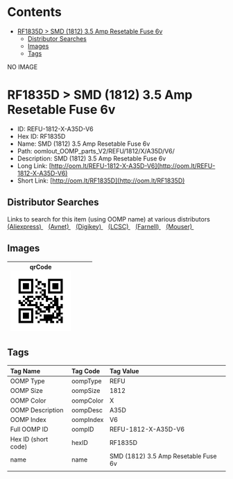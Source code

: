 



Contents
========

* [RF1835D > SMD (1812) 3.5 Amp Resetable Fuse 6v](#rf1835d--smd-1812-35-amp-resetable-fuse-6v)
	* [Distributor Searches](#distributor-searches)
	* [Images](#images)
	* [Tags](#tags)
  
NO IMAGE  
# RF1835D > SMD (1812) 3.5 Amp Resetable Fuse 6v

- ID: REFU-1812-X-A35D-V6
- Hex ID: RF1835D
- Name: SMD (1812) 3.5 Amp Resetable Fuse 6v
- Path: oomlout_OOMP_parts_V2/REFU/1812/X/A35D/V6/
- Description: SMD (1812) 3.5 Amp Resetable Fuse 6v
- Long Link: [http://oom.lt/REFU-1812-X-A35D-V6](http://oom.lt/REFU-1812-X-A35D-V6)
- Short Link: [http://oom.lt/RF1835D](http://oom.lt/RF1835D)

## Distributor Searches
  
Links to search for this item (using OOMP name) at various distributors  
[(Aliexpress) ](https://www.aliexpress.com/wholesale?SearchText=SMD+1812+3.5+Amp+Resetable+Fuse+6v)&nbsp;&nbsp;&nbsp;[(Avnet) ](https://www.avnet.com/shop/us/search/SMD+1812+3.5+Amp+Resetable+Fuse+6v)&nbsp;&nbsp;&nbsp;[(Digikey) ](https://www.digikey.co.uk/en/products/result?s=SMD+1812+3.5+Amp+Resetable+Fuse+6v)&nbsp;&nbsp;&nbsp;[(LCSC) ](https://www.lcsc.com/search?q=SMD+1812+3.5+Amp+Resetable+Fuse+6v)&nbsp;&nbsp;&nbsp;[(Farnell) ](https://uk.farnell.com/search?st=SMD+1812+3.5+Amp+Resetable+Fuse+6v)&nbsp;&nbsp;&nbsp;[(Mouser) ](https://www.mouser.com/c/?q=SMD+1812+3.5+Amp+Resetable+Fuse+6v)&nbsp;&nbsp;&nbsp;
## Images
  

|qrCode<br>[![](https://raw.githubusercontent.com/oomlout/oomlout_OOMP_parts_V2/main/REFU/1812/X/A35D/V6/qrCode_140.png)](https://github.com/oomlout/oomlout_OOMP_parts_V2/tree/main/REFU/1812/X/A35D/V6/qrCode.png)||||
| :---: | :---: | :---: | :---: |

## Tags
  

|Tag Name|Tag Code|Tag Value|
| :--- | :--- | :--- |
|OOMP Type|oompType|REFU|
|OOMP Size|oompSize|1812|
|OOMP Color|oompColor|X|
|OOMP Description|oompDesc|A35D|
|OOMP Index|oompIndex|V6|
|Full OOMP ID|oompID|REFU-1812-X-A35D-V6|
|Hex ID (short code)|hexID|RF1835D|
|name|name|SMD (1812) 3.5 Amp Resetable Fuse 6v|
||||
